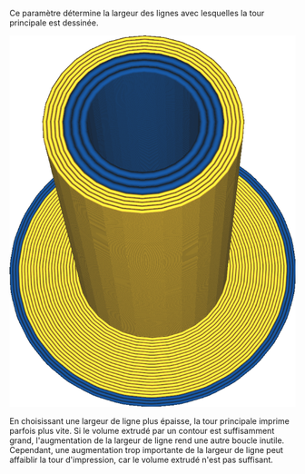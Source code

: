 Ce paramètre détermine la largeur des lignes avec lesquelles la tour principale est dessinée.

![Le matériau bleu a une largeur de ligne plus grande que le matériau orange](../../../articles/images/prime_tower_line_width.png)

En choisissant une largeur de ligne plus épaisse, la tour principale imprime parfois plus vite. Si le volume extrudé par un contour est suffisamment grand, l'augmentation de la largeur de ligne rend une autre boucle inutile. Cependant, une augmentation trop importante de la largeur de ligne peut affaiblir la tour d'impression, car le volume extrudé n'est pas suffisant.
